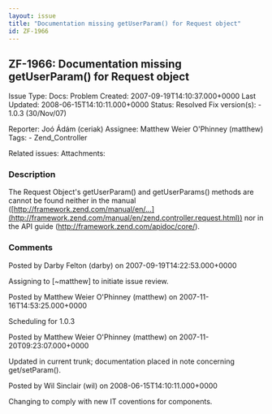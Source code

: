 ```yaml
---
layout: issue
title: "Documentation missing getUserParam() for Request object"
id: ZF-1966
---
```


ZF-1966: Documentation missing getUserParam() for Request object
----------------------------------------------------------------

 Issue Type: Docs: Problem Created: 2007-09-19T14:10:37.000+0000 Last Updated: 2008-06-15T14:10:11.000+0000 Status: Resolved Fix version(s): - 1.0.3 (30/Nov/07)
 
 Reporter:  Joó Ádám (ceriak)  Assignee:  Matthew Weier O'Phinney (matthew)  Tags: - Zend\_Controller
 
 Related issues: 
 Attachments: 
### Description

The Request Object's getUserParam() and getUserParams() methods are cannot be found neither in the manual ([http://framework.zend.com/manual/en/…](http://framework.zend.com/manual/en/zend.controller.request.html)) nor in the API guide (<http://framework.zend.com/apidoc/core/>).

 

 

### Comments

Posted by Darby Felton (darby) on 2007-09-19T14:22:53.000+0000

Assigning to [~matthew] to initiate issue review.

 

 

Posted by Matthew Weier O'Phinney (matthew) on 2007-11-16T14:53:25.000+0000

Scheduling for 1.0.3

 

 

Posted by Matthew Weier O'Phinney (matthew) on 2007-11-20T09:23:07.000+0000

Updated in current trunk; documentation placed in note concerning get/setParam().

 

 

Posted by Wil Sinclair (wil) on 2008-06-15T14:10:11.000+0000

Changing to comply with new IT coventions for components.

 

 